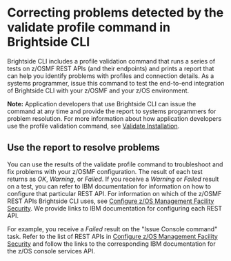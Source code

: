 # Correcting problems detected by the validate profile command in Brightside CLI

Brightside CLI includes a profile validation command that runs a series
of tests on z/OSMF REST APIs (and their endpoints) and prints a report
that can help you identify problems with profiles and connection
details. As a systems programmer, issue this command to test the
end-to-end integration of Brightside CLI with your z/OSMF and your z/OS
environment. 

**Note:** Application developers that use Brightside CLI can issue the
command at any time and provide the report to systems programmers for
problem resolution. For more information about how application
developers use the profile validation command, see [Validate Installation](./cli-validateInstallation.md). 

## Use the report to resolve problems

You can use the results of the validate profile command to troubleshoot
and fix problems with your z/OSMF configuration. The result of each test
returns as *OK*, *Warning*, or *Failed*. If you receive a *Warning* or
*Failed* result on a test, you can refer to IBM documentation for
information on how to configure that particular REST API. For
information on which of the z/OSMF REST APIs Brightside CLI uses,
see [Configure z/OS Management Facility Security](./cli-configzosmfsecurity.md). We provide links to IBM documentation for configuring each REST API. 

For example, you receive a *Failed* result on the "Issue Console
command" task. Refer to the list of REST APIs in [Configure z/OS Management Facility Security](./cli-configzosmfsecurity.md) and follow the links to
the corresponding IBM documentation for the z/OS console services API. 


